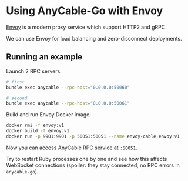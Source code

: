 # Using AnyCable-Go with Envoy

[Envoy](https://www.envoyproxy.io) is a modern proxy service which support HTTP2 and gRPC.

We can use Envoy for load balancing and zero-disconnect deployments.

## Running an example

Launch 2 RPC servers:

```sh
# first
bundle exec anycable --rpc-host="0.0.0.0:50060"

# second
bundle exec anycable --rpc-host="0.0.0.0:50061"
```

Build and run Envoy Docker image:

```sh
docker rmi -f envoy:v1
docker build -t envoy:v1 .
docker run -p 9901:9901 -p 50051:50051 --name envoy-cable envoy:v1
```

Now you can access AnyCable RPC service at `:50051`.

Try to restart Ruby processes one by one and see how this affects WebSocket connections (spoiler: they stay connected, no RPC errors in `anycable-go`).
